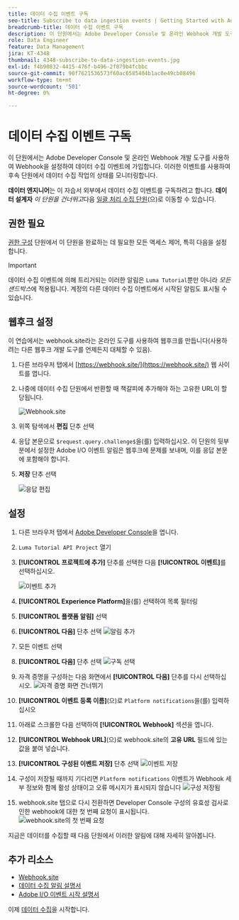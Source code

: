 ```yaml
---
title: 데이터 수집 이벤트 구독
seo-title: Subscribe to data ingestion events | Getting Started with Adobe Experience Platform for Data Architects and Data Engineers
breadcrumb-title: 데이터 수집 이벤트 구독
description: 이 단원에서는 Adobe Developer Console 및 온라인 Webhook 개발 도구를 사용하여 Webhook을 설정하여 데이터 수집 이벤트에 가입합니다. 이러한 이벤트를 사용하여 후속 단원에서 데이터 수집 작업의 상태를 모니터링합니다.
role: Data Engineer
feature: Data Management
jira: KT-4348
thumbnail: 4348-subscribe-to-data-ingestion-events.jpg
exl-id: f4b90832-4415-476f-b496-2f079b4fcbbc
source-git-commit: 90f7621536573f60ac6585404b1ac0e49cb08496
workflow-type: tm+mt
source-wordcount: '501'
ht-degree: 0%

---
```


# 데이터 수집 이벤트 구독

<!--25min-->

이 단원에서는 Adobe Developer Console 및 온라인 Webhook 개발 도구를 사용하여 Webhook을 설정하여 데이터 수집 이벤트에 가입합니다. 이러한 이벤트를 사용하여 후속 단원에서 데이터 수집 작업의 상태를 모니터링합니다.

**데이터 엔지니어**&#x200B;는 이 자습서 외부에서 데이터 수집 이벤트를 구독하려고 합니다.
**데이터 설계자** _이 단원을 건너뛰고_&#x200B;다음 [일괄 처리 수집 단원](ingest-batch-data.md)(으)로 이동할 수 있습니다.

## 권한 필요

[권한 구성](configure-permissions.md) 단원에서 이 단원을 완료하는 데 필요한 모든 액세스 제어, 특히 다음을 설정합니다.

<!--* Developer-role access to the `Luma Tutorial Platform` product profile (for API)
-->

>[!IMPORTANT]
>
> 데이터 수집 이벤트에 의해 트리거되는 이러한 알림은 `Luma Tutorial`뿐만 아니라 _모든 샌드박스_&#x200B;에 적용됩니다. 계정의 다른 데이터 수집 이벤트에서 시작된 알림도 표시될 수 있습니다.


## 웹후크 설정

이 연습에서는 webhook.site라는 온라인 도구를 사용하여 웹후크를 만듭니다(사용하려는 다른 웹후크 개발 도구를 언제든지 대체할 수 있음).

1. 다른 브라우저 탭에서 [https://webhook.site/](https://webhook.site/) 웹 사이트를 엽니다.
1. 나중에 데이터 수집 단원에서 반환할 때 책갈피에 추가해야 하는 고유한 URL이 할당됩니다.

   ![Webhook.site](assets/ioevents-webhook-home.png)
1. 위쪽 탐색에서 **편집** 단추 선택
1. 응답 본문으로 `$request.query.challenge$`을(를) 입력하십시오. 이 단원의 뒷부분에서 설정한 Adobe I/O 이벤트 알림은 웹후크에 문제를 보내며, 이를 응답 본문에 포함해야 합니다.
1. **저장** 단추 선택

   ![응답 편집](assets/ioevents-webhook-editResponse.png)

## 설정

1. 다른 브라우저 탭에서 [Adobe Developer Console](https://console.adobe.io/)을 엽니다.
1. `Luma Tutorial API Project` 열기
1. **[!UICONTROL 프로젝트에 추가]** 단추를 선택한 다음 **[!UICONTROL 이벤트]**&#x200B;를 선택하십시오.

   ![이벤트 추가](assets/ioevents-addEvents.png)
1. **[!UICONTROL Experience Platform]**&#x200B;을(를) 선택하여 목록 필터링
1. **[!UICONTROL 플랫폼 알림]** 선택
1. **[!UICONTROL 다음]** 단추 선택
   ![알림 추가](assets/ioevents-addNotifications.png)
1. 모든 이벤트 선택
1. **[!UICONTROL 다음]** 단추 선택
   ![구독 선택](assets/ioevents-addSubscriptions.png)
1. 자격 증명을 구성하는 다음 화면에서 **[!UICONTROL 다음]** 단추를 다시 선택하십시오.
   ![자격 증명 화면 건너뛰기](assets/ioevents-clickNext.png)
1. **[!UICONTROL 이벤트 등록 이름]**(으)로 `Platform notifications`을(를) 입력하십시오
1. 아래로 스크롤한 다음 선택하여 **[!UICONTROL Webhook]** 섹션을 엽니다.
1. **[!UICONTROL Webhook URL]**(으)로 webhook.site의 **고유 URL** 필드에 있는 값을 붙여 넣습니다.
1. **[!UICONTROL 구성된 이벤트 저장]** 단추 선택
   ![이벤트 저장](assets/ioevents-addWebhook.png)
1. 구성이 저장될 때까지 기다리면 `Platform notifications` 이벤트가 Webhook 세부 정보와 함께 활성 상태이고 오류 메시지가 표시되지 않습니다
   ![구성 저장됨](assets/ioevents-webhookConfigured.png)
1. webhook.site 탭으로 다시 전환하면 Developer Console 구성의 유효성 검사로 인한 webhook에 대한 첫 번째 요청이 표시됩니다.
   ![webhook.site의 첫 번째 요청](assets/ioevents-webhook-firstRequest.png)

지금은 데이터를 수집할 때 다음 단원에서 이러한 알림에 대해 자세히 알아봅니다.

## 추가 리소스

* [Webhook.site](https://webhook.site/)
* [데이터 수집 알림 설명서](https://experienceleague.adobe.com/docs/experience-platform/ingestion/quality/subscribe-events.html)
* [Adobe I/O 이벤트 시작 설명서](https://www.adobe.io/apis/experienceplatform/events/docs.html)

이제 [데이터 수집](ingest-batch-data.md)을 시작합니다.
